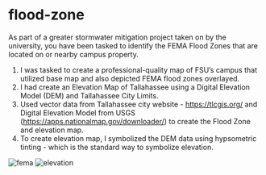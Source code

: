 # flood-zone

As part of a greater stormwater mitigation project taken on by the university, you have been tasked to identify the FEMA Flood Zones that are located on or nearby campus property. 
1) I was tasked to create a professional-quality map of FSU’s campus that utilized base map and also depicted FEMA flood zones overlayed.
2) I had create an Elevation Map of Tallahassee using a Digital Elevation Model (DEM) and Tallahassee City Limits.
3) Used vector data from Tallahassee city website - https://tlcgis.org/ and Digital Elevation Model from USGS (https://apps.nationalmap.gov/downloader/) to create the Flood Zone and elevation map.
4) To create elevation map, I symbolized the DEM data using hypsometric tinting - which is the standard way to symbolize elevation.

![fema](https://user-images.githubusercontent.com/62851341/227504312-1906e079-2489-4c6a-8d13-1ff82cfddffb.png)
![elevation](https://user-images.githubusercontent.com/62851341/227504329-842c55e2-c9d6-42e6-8c04-17fe72a24425.png)
